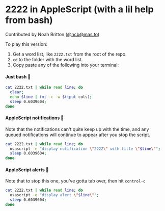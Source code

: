 # 2222 in AppleScript (with a lil help from bash)

Contributed by Noah Britton ([@ncb@mas.to](https://mas.to/@ncb))

To play this version:
1. Get a word list, like `2222.txt` from the root of the repo.
2. `cd` to the folder with the word list.
3. Copy paste any of the following into your terminal:

#### Just bash 🥱
```bash
cat 2222.txt | while read line; do
  clear;
  echo $line | fmt -c -w $(tput cols);
  sleep 0.6039604;
done
```

#### AppleScript notifications 🔔
Note that the notifications can't quite keep up with the time, and any queued notifications will continue to appear after you stop the script.

```bash
cat 2222.txt | while read line; do
  osascript -e "display notification \"2222\" with title \"$line\"";
  sleep 0.6039604;
done
```

#### AppleScript alerts 🚨
Note that to stop this one, you've gotta tab over, then hit `control-c`

```bash
cat 2222.txt | while read line; do
  osascript -e "display alert \"$line\"";
  sleep 0.6039604;
done
```
